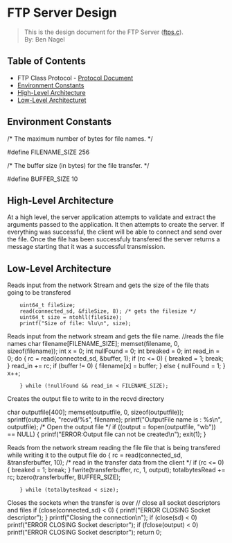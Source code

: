 # FTP Server Design
> This is the design document for the FTP Server ([ftps.c](https://github.com/CSE-5462-Spring-2021/assignment-2-conner-n-ben/blob/main/ftps.c)).  
> By: Ben Nagel

## Table of Contents
- FTP Class Protocol - [Protocol Document](https://docs.google.com/document/d/1rzymcjcKfk4wPUCbcip06dY5W5nYn0OcE_5ex671D1s/edit?usp=sharing)
- [Environment Constants](#environment-constants)
- [High-Level Architecture](#high-level-architecture)
- [Low-Level Architecturet](#low-level-architecture)

## Environment Constants

/* The maximum number of bytes for file names. */

#define FILENAME_SIZE 256

/* The buffer size (in bytes) for the file transfer. */

#define BUFFER_SIZE 10

## High-Level Architecture
At a high level, the server application attempts to validate and extract the arguments passed to the application. It then attempts to create the server. If everything was successful, the client will be able to connect and send over the file. Once the file has been successfuly transfered the server returns a message starting that it was a successful transmission.

## Low-Level Architecture
Reads input from the network Stream and gets the size of the file thats going to be transfered

        uint64_t fileSize;
        read(connected_sd, &fileSize, 8); /* gets the filesize */
        uint64_t size = ntohll(fileSize);
        printf("Size of file: %lu\n", size);
        
Reads input from the network stream and gets the file name.
//reads the file names
        char filename[FILENAME_SIZE];
        memset(filename, 0, sizeof(filename));
        int x = 0;
        int nullFound = 0;
        int breaked = 0;
        int read_in = 0;
        do
        {
            rc = read(connected_sd, &buffer, 1);
            if (rc <= 0)
            {
                breaked = 1;
                break;
            }
            read_in += rc;
            if (buffer != 0)
            {
                filename[x] = buffer;
            }
            else
            {
                nullFound = 1;
            }
            x++;

        } while (!nullFound && read_in < FILENAME_SIZE);

Creates the output file to write to in the recvd directory

 char outputfile[400];
        memset(outputfile, 0, sizeof(outputfile));
        sprintf(outputfile, "recvd/%s", filename);
        printf("OutputFile name is : %s\n", outputfile); /* Open the output file */
        if ((output = fopen(outputfile, "wb")) == NULL)
        {
            printf("ERROR:Output file can not be created\n");
            exit(1);
        }

 Reads from the network stream reading the file file that is being transfered while writing it
to the output file
 do
        {
            rc = read(connected_sd, &transferbuffer, 10); /* read in the transfer data from the client */
            if (rc <= 0)
            {
                breaked = 1;
                break;
            }
            fwrite(transferbuffer, rc, 1, output);
            totalbytesRead += rc;
            bzero(transferbuffer, BUFFER_SIZE);

        } while (totalbytesRead < size);


Closes the sockets when the transfer is over
// close all socket descriptors and files
    if (close(connected_sd) < 0)
    {
        printf("ERROR CLOSING Socket descriptor");
    }
    printf("Closing the connection\n");
    if (close(sd) < 0)
        printf("ERROR CLOSING Socket descriptor");
    if (fclose(output) < 0)
        printf("ERROR CLOSING Socket descriptor");
    return 0;
